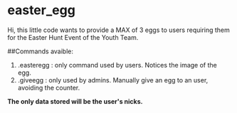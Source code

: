 # easter_egg

Hi, this little code wants to provide a MAX of 3 eggs to users requiring them for the Easter Hunt Event of the Youth Team.

##Commands avaible:

1. .easteregg  : only command used by users. Notices the image of the egg.      
1. .giveegg    : only used by admins. Manually give an egg to an user, avoiding the counter.         


**The only data stored will be the user's nicks.**
